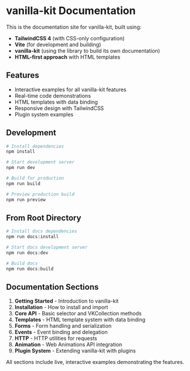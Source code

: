 # vanilla-kit Documentation

This is the documentation site for vanilla-kit, built using:

- **TailwindCSS 4** (with CSS-only configuration)
- **Vite** (for development and building)  
- **vanilla-kit** (using the library to build its own documentation)
- **HTML-first approach** with HTML templates

## Features

- Interactive examples for all vanilla-kit features
- Real-time code demonstrations
- HTML templates with data binding
- Responsive design with TailwindCSS
- Plugin system examples

## Development

```bash
# Install dependencies
npm install

# Start development server
npm run dev

# Build for production
npm run build

# Preview production build
npm run preview
```

## From Root Directory

```bash
# Install docs dependencies
npm run docs:install

# Start docs development server
npm run docs:dev

# Build docs
npm run docs:build
```

## Documentation Sections

1. **Getting Started** - Introduction to vanilla-kit
2. **Installation** - How to install and import
3. **Core API** - Basic selector and VKCollection methods  
4. **Templates** - HTML template system with data binding
5. **Forms** - Form handling and serialization
6. **Events** - Event binding and delegation
7. **HTTP** - HTTP utilities for requests
8. **Animation** - Web Animations API integration
9. **Plugin System** - Extending vanilla-kit with plugins

All sections include live, interactive examples demonstrating the features.